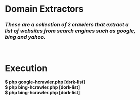 <h1> Domain Extractors </h1>

<i><h3>These are a collection of 3 crawlers that extract a <br> list of websites from search engines such as google, <br> 
bing and yahoo. </h3></i>
<br>

# Execution 

<p><b>
 $ php google-hcrawler.php [dork-list] <br>
 $ php bing-hcrawler.php [dork-list] <br>
 $ php bing-hcrawler.php [dork-list] </b></p>


